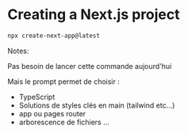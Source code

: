 <!-- .slide: class="with-code" -->

# Creating a Next.js project

```bash
npx create-next-app@latest
```

Notes:

Pas besoin de lancer cette commande aujourd'hui

Mais le prompt permet de choisir :

- TypeScript
- Solutions de styles clés en main (tailwind etc...)
- app ou pages router
- arborescence de fichiers
  ...
